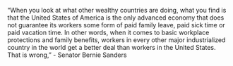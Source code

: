 “When you look at what other wealthy countries are doing, what you find is that the United States of America is the only advanced economy that does not guarantee its workers some form of paid family leave, paid sick time or paid vacation time.  In other words, when it comes to basic workplace protections and family benefits, workers in every other major industrialized country in the world get a better deal than workers in the United States.  That is wrong,”  - Senator Bernie Sanders